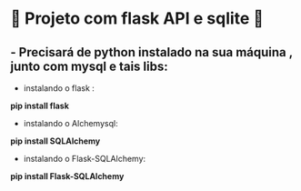 <h1> 🐍 Projeto com flask API e sqlite 🐍 </h1>

<h2> -  Precisará de python instalado na sua máquina , junto com mysql e tais libs: </h2>

- instalando o flask : 

<b> pip install flask </b>

- instalando o Alchemysql: 

<b> pip install SQLAlchemy </b>

- instalando o Flask-SQLAlchemy: 

<b> pip install Flask-SQLAlchemy </b>
